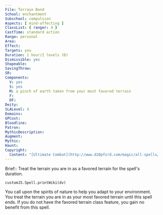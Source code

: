 ```yaml
---
File: Terrain Bond
School: enchantment
Subschool: compulsion
Aspects: [ mind-affecting ]
ClassList: { ranger: 4 }
CastTime: standard action
Range: personal
Area: 
Effect: 
Targets: you
Duration: 1 hour/2 levels (D)
Dismissible: yes
Shapeable: 
SavingThrow: 
SR: 
Components:
  V: yes
  S: yes
  M: a pinch of earth taken from your most favored terrain
  F: 
  DF: 
Deity: 
SLALevel: 4
Domains: 
GPCost: 
Bloodline: 
Patron: 
MythicDescription: 
Augment: 
Mythic: 
Haunt: 
Copyright:
  Content: "[Ultimate Combat](http://www.d20pfsrd.com/magic/all-spells/t/terrain-bond)"
---
```

Brief:: Treat the terrain you are in as a favored terrain for the spell's duration.

```dataviewjs
customJS.Spell.printWiki(dv)
```

You call upon the spirits of nature to help you adapt to your environment. You treat the terrain you are in as your most favored terrain until this spell ends.  If you do not have the favored terrain class feature, you gain no benefit from this spell.
